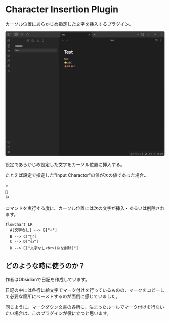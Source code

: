 # Character Insertion Plugin

カーソル位置にあらかじめ指定した文字を挿入するプラグイン。

![demo](demo.gif)

設定であらかじめ設定した文字をカーソル位置に挿入する。

たとえば設定で指定した"Input Charactor"の値が次の値であった場合…

```
⭐
🔶
👍
```

コマンドを実行する度に、カーソル位置には次の文字が挿入・あるいは削除されます。

```mermaid
flowchart LR
  A[文字なし] --> B["⭐"]
  B --> C["🔶"]
  C --> D["👍"]
  D --> E["文字なし<br>(👍を削除)"]
```

## どのような時に使うのか？

作者はObsidianで日記を作成しています。

日記の中には各行に絵文字でマーク付けを行っているものの、マークをコピーして必要な箇所にペーストするのが面倒に感じていました。

同じように。マークダウン文書の各所に、決まったルールでマーク付けを行ないたい場合は、このプラグインが役に立つと思います。